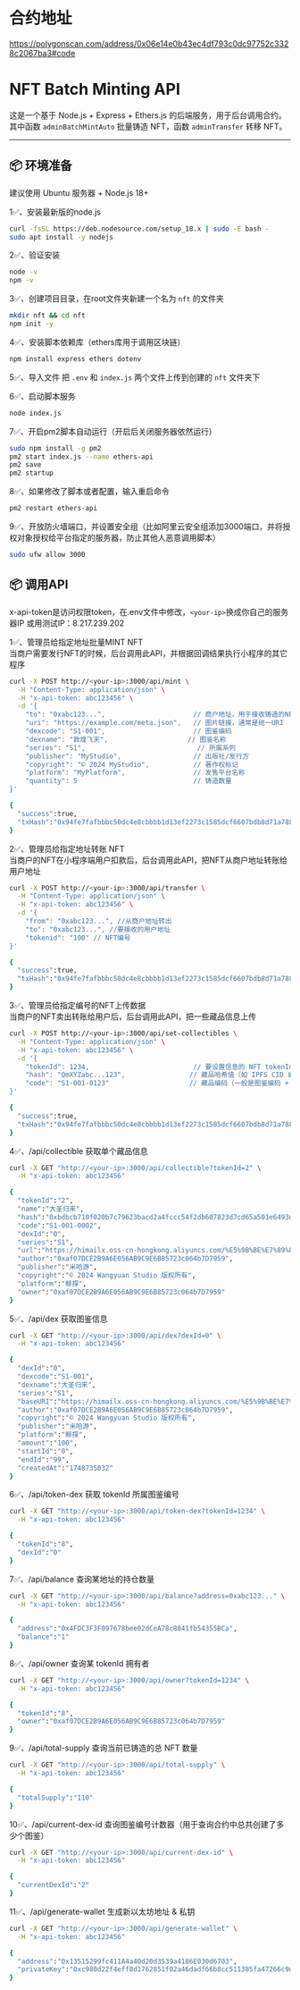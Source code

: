 # 合约地址
https://polygonscan.com/address/0x06e14e0b43ec4df793c0dc97752c3328c2067ba3#code  
# NFT Batch Minting API

这是一个基于 Node.js + Express + Ethers.js 的后端服务，用于后台调用合约。其中函数 `adminBatchMintAuto` 批量铸造 NFT，函数 `adminTransfer` 转移 NFT。

---

## 📦 环境准备

建议使用 Ubuntu 服务器 + Node.js 18+

1✅、安装最新版的node.js
```bash
curl -fsSL https://deb.nodesource.com/setup_18.x | sudo -E bash -
sudo apt install -y nodejs
```

2✅、验证安装
```bash
node -v
npm -v
```

3✅、创建项目目录，在root文件夹新建一个名为  `nft` 的文件夹
```bash
mkdir nft && cd nft
npm init -y
```

4✅、安装脚本依赖库（ethers库用于调用区块链）
```bash
npm install express ethers dotenv
```
  
5✅、导入文件
把 `.env` 和 `index.js` 两个文件上传到创建的 `nft` 文件夹下

6✅、启动脚本服务
```bash
node index.js
```

7✅、开启pm2脚本自动运行（开启后关闭服务器依然运行）
```bash
sudo npm install -g pm2
pm2 start index.js --name ethers-api
pm2 save
pm2 startup
```

8✅、如果修改了脚本或者配置，输入重启命令
```bash
pm2 restart ethers-api
```

9✅、开放防火墙端口，并设置安全组（比如阿里云安全组添加3000端口，并将授权对象授权给平台指定的服务器，防止其他人恶意调用脚本）
```bash
sudo ufw allow 3000
```

## 📦 调用API

x-api-token是访问权限token，在.env文件中修改，`<your-ip>`换成你自己的服务器IP 或用测试IP：8.217.239.202

1✅、管理员给指定地址批量MINT NFT  
当商户需要发行NFT的时候，后台调用此API，并根据回调结果执行小程序的其它程序  
```bash
curl -X POST http://<your-ip>:3000/api/mint \
  -H "Content-Type: application/json" \
  -H "x-api-token: abc123456" \
  -d '{
    "to": "0xabc123...",                      // 商户地址，用于接收铸造的NFT
    "uri": "https://example.com/meta.json",   // 图片链接，通常是统一URI
    "dexcode": "S1-001",                      // 图鉴编码
    "dexname": "敦煌飞天",                    // 图鉴名称
    "series": "S1",                            // 所属系列
    "publisher": "MyStudio",                  // 出版社/发行方
    "copyright": "© 2024 MyStudio",           // 著作权标记
    "platform": "MyPlatform",                 // 发售平台名称
    "quantity": 5                             // 铸造数量
}'
```
```bash
{
  "success":true,
  "txHash":"0x94fe7fafbbbc50dc4e8cbbbb1d13ef2273c1585dcf6607bdb8d71a788a3e9780"
}
```

2✅、管理员给指定地址转账 NFT  
当商户的NFT在小程序端用户扣款后，后台调用此API，把NFT从商户地址转账给用户地址  
```bash
curl -X POST http://<your-ip>:3000/api/transfer \
  -H "Content-Type: application/json" \
  -H "x-api-token: abc123456" \
  -d '{
    "from": "0xabc123...", //从商户地址转出
    "to": "0xabc123...", //要接收的用户地址
    "tokenid": "100" // NFT编号
}'
```
```bash
{
  "success":true,
  "txHash":"0x94fe7fafbbbc50dc4e8cbbbb1d13ef2273c1585dcf6607bdb8d71a788a3e9780"
}
```
3✅、管理员给指定编号的NFT上传数据  
当商户的NFT卖出转账给用户后，后台调用此API，把一些藏品信息上传  
```bash
curl -X POST http://<your-ip>:3000/api/set-collectibles \
  -H "Content-Type: application/json" \
  -H "x-api-token: abc123456" \
  -d '{
    "tokenId": 1234,                          // 要设置信息的 NFT tokenId
    "hash": "QmXYZabc...123",                // 藏品哈希值（如 IPFS CID 或 SHA256）
    "code": "S1-001-0123"                    // 藏品编码（一般是图鉴编码 + 序号）
}'
```
```bash
{
  "success":true,
  "txHash":"0x94fe7fafbbbc50dc4e8cbbbb1d13ef2273c1585dcf6607bdb8d71a788a3e9780"
}
```
4✅、/api/collectible 获取单个藏品信息
```bash
curl -X GET "http://<your-ip>:3000/api/collectible?tokenId=2" \
  -H "x-api-token: abc123456"
```
```bash
{
  "tokenId":"2",
  "name":"大圣归来",
  "hash":"0xbdbcb710f020b7c79623bacd2a4fccc54f2db607823d7cd65a501e6493d50054",
  "code":"S1-001-0002",
  "dexId":"0",
  "series":"S1",
  "url":"https://himailx.oss-cn-hongkong.aliyuncs.com/%E5%9B%BE%E7%89%87/4943.png",
  "author":"0xaf07DCE2B9A6E056AB9C9E6B85723c064b7D7959",
  "publisher":"米哈游",
  "copyright":"© 2024 Wangyuan Studio 版权所有",
  "platform":"鲸探",
  "owner":"0xaf07DCE2B9A6E056AB9C9E6B85723c064b7D7959"
}
```
5✅、/api/dex 获取图鉴信息
```bash
curl -X GET "http://<your-ip>:3000/api/dex?dexId=0" \
  -H "x-api-token: abc123456"
```
```bash
{
  "dexId":"0",
  "dexcode":"S1-001",
  "dexname":"大圣归来",
  "series":"S1",
  "baseURI":"https://himailx.oss-cn-hongkong.aliyuncs.com/%E5%9B%BE%E7%89%87/4943.png",
  "author":"0xaf07DCE2B9A6E056AB9C9E6B85723c064b7D7959",
  "copyright":"© 2024 Wangyuan Studio 版权所有",
  "publisher":"米哈游",
  "platform":"鲸探",
  "amount":"100",
  "startId":"0",
  "endId":"99",
  "createdAt":"1748735032"
}
```
6✅、/api/token-dex 获取 tokenId 所属图鉴编号
```bash
curl -X GET "http://<your-ip>:3000/api/token-dex?tokenId=1234" \
  -H "x-api-token: abc123456"
```
```bash
{
  "tokenId":"8",
  "dexId":"0"
}
```
7✅、/api/balance 查询某地址的持仓数量
```bash
curl -X GET "http://<your-ip>:3000/api/balance?address=0xabc123..." \
  -H "x-api-token: abc123456"
```
```bash
{
  "address":"0x4FDC3F3F097678bee02dCeA78c8841fb54355BCa",
  "balance":"1"
}
```
8✅、/api/owner 查询某 tokenId 拥有者
```bash
curl -X GET "http://<your-ip>:3000/api/owner?tokenId=1234" \
  -H "x-api-token: abc123456"
```
```bash
{
  "tokenId":"8",
  "owner":"0xaf07DCE2B9A6E056AB9C9E6B85723c064b7D7959"
}
```
9✅、/api/total-supply 查询当前已铸造的总 NFT 数量
```bash
curl -X GET "http://<your-ip>:3000/api/total-supply" \
  -H "x-api-token: abc123456"
```
```bash
{
  "totalSupply":"110"
}
```
10✅、/api/current-dex-id 查询图鉴编号计数器（用于查询合约中总共创建了多少个图鉴）
```bash
curl -X GET "http://<your-ip>:3000/api/current-dex-id" \
  -H "x-api-token: abc123456"
```
```bash
{
  "currentDexId":"2"
}
```
11✅、/api/generate-wallet 生成新以太坊地址 & 私钥
```bash
curl -X GET "http://<your-ip>:3000/api/generate-wallet" \
  -H "x-api-token: abc123456"
```
```bash
{
  "address":"0x13515299fc411A4a40d20d3539a4186E030d6703",
  "privateKey":"0xc980d22f4eff8d1762851f02a46dadf66b8cc511385fa47266c9d3ff5e114dcb"
}
```
